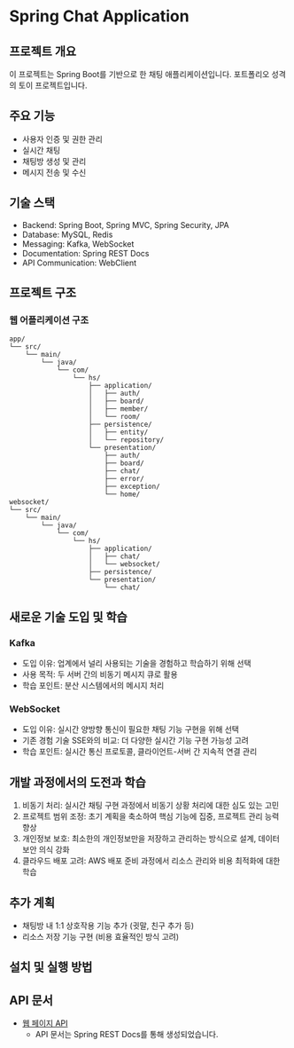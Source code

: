 # Spring Chat Application
## 프로젝트 개요
이 프로젝트는 Spring Boot를 기반으로 한 채팅 애플리케이션입니다. 
포트폴리오 성격의 토이 프로젝트입니다.

## 주요 기능
- 사용자 인증 및 권한 관리
- 실시간 채팅
- 채팅방 생성 및 관리
- 메시지 전송 및 수신

## 기술 스택
- Backend: Spring Boot, Spring MVC, Spring Security, JPA
- Database: MySQL, Redis
- Messaging: Kafka, WebSocket
- Documentation: Spring REST Docs
- API Communication: WebClient

## 프로젝트 구조

### 웹 어플리케이션 구조
```
app/
└── src/
    └── main/
        └── java/
            └── com/
                └── hs/
                    ├── application/
                    │   ├── auth/
                    │   ├── board/
                    │   ├── member/
                    │   └── room/
                    ├── persistence/
                    │   ├── entity/
                    │   └── repository/
                    └── presentation/
                        ├── auth/
                        ├── board/
                        ├── chat/
                        ├── error/
                        ├── exception/
                        └── home/
websocket/
└── src/
    └── main/
        └── java/
            └── com/
                └── hs/
                    ├── application/
                    │   ├── chat/
                    │   └── websocket/
                    ├── persistence/
                    └── presentation/
                        └── chat/
```
## 새로운 기술 도입 및 학습

### Kafka
- 도입 이유: 업계에서 널리 사용되는 기술을 경험하고 학습하기 위해 선택
- 사용 목적: 두 서버 간의 비동기 메시지 큐로 활용
- 학습 포인트: 분산 시스템에서의 메시지 처리

### WebSocket
- 도입 이유: 실시간 양방향 통신이 필요한 채팅 기능 구현을 위해 선택
- 기존 경험 기술 SSE와의 비교: 더 다양한 실시간 기능 구현 가능성 고려
- 학습 포인트: 실시간 통신 프로토콜, 클라이언트-서버 간 지속적 연결 관리

## 개발 과정에서의 도전과 학습

1. 비동기 처리: 실시간 채팅 구현 과정에서 비동기 상황 처리에 대한 심도 있는 고민
2. 프로젝트 범위 조정: 초기 계획을 축소하여 핵심 기능에 집중, 프로젝트 관리 능력 향상
3. 개인정보 보호: 최소한의 개인정보만을 저장하고 관리하는 방식으로 설계, 데이터 보안 의식 강화
4. 클라우드 배포 고려: AWS 배포 준비 과정에서 리소스 관리와 비용 최적화에 대한 학습

## 추가 계획
- 채팅방 내 1:1 상호작용 기능 추가 (귓말, 친구 추가 등)
- 리소스 저장 기능 구현 (비용 효율적인 방식 고려)

## 설치 및 실행 방법


## API 문서
- [웹 페이지 API](https://hamalade.github.io/spring_chat/app/main.html)
  - API 문서는 Spring REST Docs를 통해 생성되었습니다.

